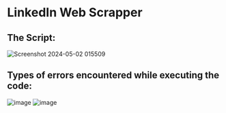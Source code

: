 # LinkedIn Web Scrapper
## The Script:
![Screenshot 2024-05-02 015509](https://github.com/garymatrix/ecodrive/assets/84791944/8273cf9f-60df-4dbb-b055-5243b6612194)
## Types of errors encountered while executing the code:

![image](https://github.com/garymatrix/ecowiser/assets/84791944/918e48ee-1c9c-4d71-8660-6de027f8c80d)
![image](https://github.com/garymatrix/ecowiser/assets/84791944/7b68a854-2d95-4ffb-8447-1507b48b0e89)

